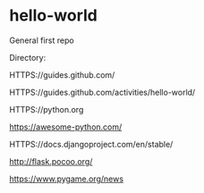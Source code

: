 # hello-world
General first repo

Directory:

HTTPS://guides.github.com/

HTTPS://guides.github.com/activities/hello-world/

HTTPS://python.org

https://awesome-python.com/

HTTPS://docs.djangoproject.com/en/stable/

http://flask.pocoo.org/

https://www.pygame.org/news
